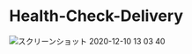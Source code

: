 # Health-Check-Delivery

![スクリーンショット 2020-12-10 13 03 40](https://user-images.githubusercontent.com/53991600/101720143-2c00b680-3ae8-11eb-82bc-f291113eb61a.png)
